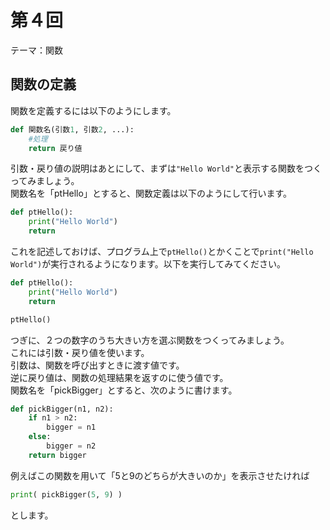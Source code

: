 # 第４回
テーマ：関数

## 関数の定義  

関数を定義するには以下のようにします。  

```python
def 関数名(引数1, 引数2, ...):
    #処理
    return 戻り値
```

引数・戻り値の説明はあとにして、まずは`"Hello World"`と表示する関数をつくってみましょう。  
関数名を「ptHello」とすると、関数定義は以下のようにして行います。  

```python
def ptHello():
    print("Hello World")
    return
```

これを記述しておけば、プログラム上で`ptHello()`とかくことで`print("Hello World")`が実行されるようになります。以下を実行してみてください。  

```python
def ptHello():
    print("Hello World")
    return

ptHello()
```

つぎに、２つの数字のうち大きい方を選ぶ関数をつくってみましょう。  
これには引数・戻り値を使います。  
引数は、関数を呼び出すときに渡す値です。  
逆に戻り値は、関数の処理結果を返すのに使う値です。  
関数名を「pickBigger」とすると、次のように書けます。  

```python
def pickBigger(n1, n2):
    if n1 > n2:
        bigger = n1
    else:
        bigger = n2
    return bigger
```

例えばこの関数を用いて「5と9のどちらが大きいのか」を表示させたければ  

```python
print( pickBigger(5, 9) )
```

とします。
